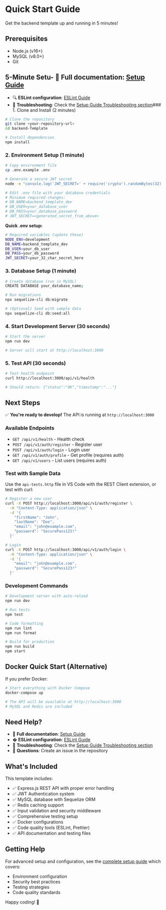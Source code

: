 # Quick Start Guide

Get the backend template up and running in 5 minutes!

## Prerequisites

- Node.js (v16+)
- MySQL (v8.0+)
- Git

## 5-Minute Setu- 📖 **Full documentation**: [Setup Guide](./setup-guide.md)

- 🔍 **ESLint configuration**: [ESLint Guide](./eslint-guide.md)
- 🐛 **Troubleshooting**: Check the [Setup Guide Troubleshooting section](./setup-guide.md#troubleshooting)### 1. Clone and Install (2 minutes)

```bash
# Clone the repository
git clone <your-repository-url>
cd backend-Template

# Install dependencies
npm install
```

### 2. Environment Setup (1 minute)

```bash
# Copy environment file
cp .env.example .env

# Generate a secure JWT secret
node -e "console.log('JWT_SECRET=' + require('crypto').randomBytes(32).toString('hex'))"

# Edit .env file with your database credentials
# Minimum required changes:
# DB_NAME=backend_template_dev
# DB_USER=your_database_user
# DB_PASS=your_database_password
# JWT_SECRET=<generated_secret_from_above>
```

**Quick .env setup:**

```bash
# Required variables (update these)
NODE_ENV=development
DB_NAME=backend_template_dev
DB_USER=your_db_user
DB_PASS=your_db_password
JWT_SECRET=your_32_char_secret_here
```

### 3. Database Setup (1 minute)

```bash
# Create database (run in MySQL)
CREATE DATABASE your_database_name;

# Run migrations
npx sequelize-cli db:migrate

# (Optional) Seed with sample data
npx sequelize-cli db:seed:all
```

### 4. Start Development Server (30 seconds)

```bash
# Start the server
npm run dev

# Server will start at http://localhost:3000
```

### 5. Test API (30 seconds)

```bash
# Test health endpoint
curl http://localhost:3000/api/v1/health

# Should return: {"status":"OK","timestamp":"..."}
```

## Next Steps

✅ **You're ready to develop!** The API is running at `http://localhost:3000`

### Available Endpoints

- `GET /api/v1/health` - Health check
- `POST /api/v1/auth/register` - Register user
- `POST /api/v1/auth/login` - Login user
- `GET /api/v1/auth/profile` - Get profile (requires auth)
- `GET /api/v1/users` - List users (requires auth)

### Test with Sample Data

Use the `api-tests.http` file in VS Code with the REST Client extension, or test with curl:

```bash
# Register a new user
curl -X POST http://localhost:3000/api/v1/auth/register \
  -H "Content-Type: application/json" \
  -d '{
    "firstName": "John",
    "lastName": "Doe",
    "email": "john@example.com",
    "password": "SecurePass123!"
  }'

# Login
curl -X POST http://localhost:3000/api/v1/auth/login \
  -H "Content-Type: application/json" \
  -d '{
    "email": "john@example.com",
    "password": "SecurePass123!"
  }'
```

### Development Commands

```bash
# Development server with auto-reload
npm run dev

# Run tests
npm test

# Code formatting
npm run lint
npm run format

# Build for production
npm run build
npm start
```

## Docker Quick Start (Alternative)

If you prefer Docker:

```bash
# Start everything with Docker Compose
docker-compose up

# The API will be available at http://localhost:3000
# MySQL and Redis are included
```

## Need Help?

- 📖 **Full documentation**: [Setup Guide](./setup-guide.md)
- � **ESLint configuration**: [ESLint Guide](./eslint-guide.md)
- 🐛 **Troubleshooting**: Check the [Setup Guide Troubleshooting section](./setup-guide.md#troubleshooting)
- 💬 **Questions**: Create an issue in the repository

## What's Included

This template includes:

- ✅ Express.js REST API with proper error handling
- ✅ JWT Authentication system
- ✅ MySQL database with Sequelize ORM
- ✅ Redis caching support
- ✅ Input validation and security middleware
- ✅ Comprehensive testing setup
- ✅ Docker configurations
- ✅ Code quality tools (ESLint, Prettier)
- ✅ API documentation and testing files

## Getting Help

For advanced setup and configuration, see the [complete setup guide](./setup-guide.md) which covers:

- Environment configuration
- Security best practices
- Testing strategies
- Code quality standards

Happy coding! 🚀
